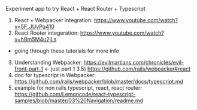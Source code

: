 Experiment app to try React + React Router + Typescript

1) React + Webpacker integration: https://www.youtube.com/watch?v=5F_JUvPq410
2) React Router integeration: https://www.youtube.com/watch?v=hBm5M4u2jLs 

+ going through these tutorials for more info
3) Understanding Webpacker: https://evilmartians.com/chronicles/evil-front-part-1 <- just part 1
3.5) https://github.com/rails/webpacker#react
4) doc for typescript in Webpacker: https://github.com/rails/webpacker/blob/master/docs/typescript.md
5) example for non rails typescript, react, react router: https://github.com/Lemoncode/react-typescript-samples/blob/master/03%20Navigation/readme.md
